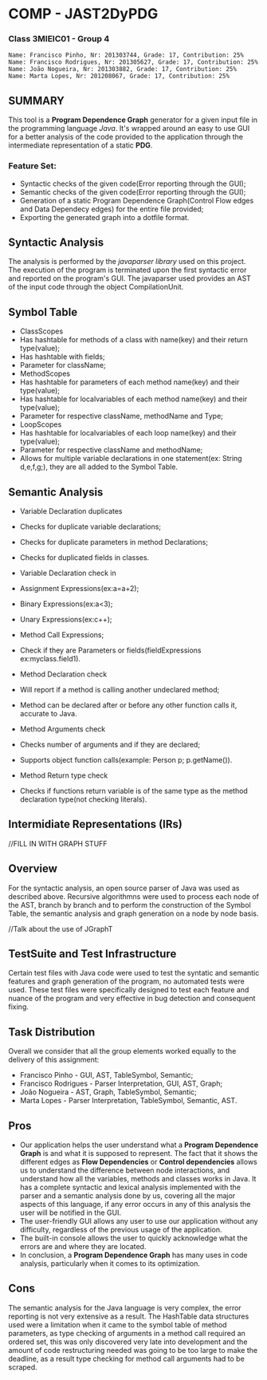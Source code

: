 # COMP - JAST2DyPDG

### Class 3MIEIC01 - Group 4
    Name: Francisco Pinho, Nr: 201303744, Grade: 17, Contribution: 25%
    Name: Francisco Rodrigues, Nr: 201305627, Grade: 17, Contribution: 25%
    Name: João Nogueira, Nr: 201303882, Grade: 17, Contribution: 25%
    Name: Marta Lopes, Nr: 201208067, Grade: 17, Contribution: 25%

## SUMMARY

This tool is a **Program Dependence Graph** generator for a given input file in the programming language _Java_. 
It's wrapped around an easy to use GUI for a better analysis of the code provided to the application through the intermediate representation of a static **PDG**.

### Feature Set:

* Syntactic checks of the given code(Error reporting through the GUI);
* Semantic checks of the given code(Error reporting through the GUI);
* Generation of a static Program Dependence Graph(Control Flow edges and Data Dependecy edges) for the entire file provided;
* Exporting the generated graph into a dotfile format.

## Syntactic Analysis

The analysis is performed by the _javaparser library_ used on this project. The execution of the program is terminated upon
the first syntactic error and reported on the program's GUI. 
The javaparser used provides an AST of the input code through the object CompilationUnit.

## Symbol Table

* ClassScopes	
 * Has hashtable for methods of a class with name(key) and their return type(value);
 * Has hashtable with fields;
 * Parameter for className;
* MethodScopes
 * Has hashtable for parameters of each method name(key) and their type(value);
 * Has hashtable for localvariables of each method name(key) and their type(value);
 * Parameter for respective className, methodName and Type;
* LoopScopes
 * Has hashtable for localvariables of each loop name(key) and their type(value);
 * Parameter for respective className and methodName;
* Allows for multiple variable declarations in one statement(ex: String d,e,f,g;), they are all added to the Symbol Table.

## Semantic Analysis

* Variable Declaration duplicates
 * Checks for duplicate variable declarations;
 * Checks for duplicate parameters in method Declarations;
 * Checks for duplicated fields in classes.

* Variable Declaration check in
 * Assignment Expressions(ex:a=a+2);
 * Binary Expressions(ex:a<3);
 * Unary Expressions(ex:c++);
 * Method Call Expressions;
 * Check if they are Parameters or fields(fieldExpressions ex:myclass.field1).

* Method Declaration check
 * Will report if a method is calling another undeclared method;
 * Method can be declared after or before any other function calls it, accurate to Java.

* Method Arguments check
 * Checks number of arguments and  if they are declared;
 * Supports object function calls(example: Person p; p.getName()).

* Method Return type check
 * Checks if functions return variable is of the same type as the method declaration type(not checking literals).

## Intermidiate Representations (IRs)

//FILL IN WITH GRAPH STUFF

## Overview

For the syntactic analysis, an open source parser of Java was used as described above.
Recursive algorithmns were used to process each node of the AST, branch by branch and to perform the construction of the Symbol Table, the semantic analysis and graph generation on a node by node basis.

//Talk about the use of JGraphT

## TestSuite and Test Infrastructure

Certain test files with Java code were used to test the syntatic and semantic features and graph generation of the program, no automated tests were used.
These test files were specifically designed to test each feature and nuance of the program and very effective in bug detection and consequent fixing.

## Task Distribution

Overall we consider that all the group elements worked equally to the delivery of this assignment:

* Francisco Pinho - GUI, AST, TableSymbol, Semantic;
* Francisco Rodrigues - Parser Interpretation, GUI, AST, Graph;
* João Nogueira - AST, Graph, TableSymbol, Semantic;
* Marta Lopes - Parser Interpretation, TableSymbol, Semantic, AST.

## Pros

* Our application helps the user understand what a **Program Dependence Graph** is and what it is supposed to represent. The fact that it shows the different edges as **Flow Dependencies** or **Control dependencies** allows us to understand the difference between node interactions, and understand how all the variables, methods and classes works in Java. It has a complete syntactic and lexical analysis implemented with the parser and a semantic analysis done by us, covering all the major aspects of this language, if any error occurs in any of this analysis the user will be notified in the GUI.
* The user-friendly GUI allows any user to use our application without any difficulty, regardless of the previous usage of the application.
* The built-in console allows the user to quickly acknowledge what the errors are and where they are located.
* In conclusion, a **Program Dependence Graph** has many uses in code analysis, particularly when it comes to its optimization.

## Cons

The semantic analysis for the Java language is very complex, the error reporting is not very extensive as a result. The HashTable data structures used were a limitation when it came to the symbol table of method parameters, as type checking of arguments in a method call required an ordered set, this was only discovered very late into development and the amount of code restructuring needed was going to be too large to make the deadline, as a result type checking for method call arguments had to be scraped. 
